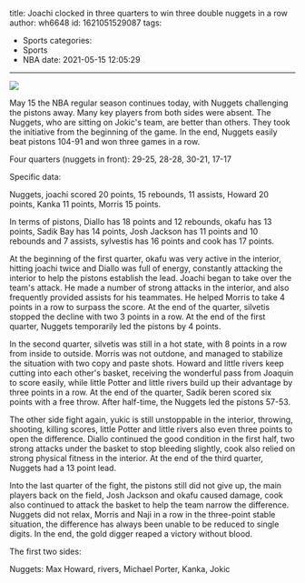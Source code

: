title: Joachi clocked in three quarters to win three double nuggets in a row
author: wh6648
id: 1621051529087
tags: 
- Sports
categories: 
- Sports
- NBA
date: 2021-05-15 12:05:29
---
![](https://p4.itc.cn/q_70/images01/20210515/f42c0754b84d435b940f6d3406647aef.jpeg)


May 15 the NBA regular season continues today, with Nuggets challenging the pistons away. Many key players from both sides were absent. The Nuggets, who are sitting on Jokic's team, are better than others. They took the initiative from the beginning of the game. In the end, Nuggets easily beat pistons 104-91 and won three games in a row.

Four quarters (nuggets in front): 29-25, 28-28, 30-21, 17-17

Specific data:

Nuggets, joachi scored 20 points, 15 rebounds, 11 assists, Howard 20 points, Kanka 11 points, Morris 15 points.

In terms of pistons, Diallo has 18 points and 12 rebounds, okafu has 13 points, Sadik Bay has 14 points, Josh Jackson has 11 points and 10 rebounds and 7 assists, sylvestis has 16 points and cook has 17 points.

At the beginning of the first quarter, okafu was very active in the interior, hitting joachi twice and Diallo was full of energy, constantly attacking the interior to help the pistons establish the lead. Joachi began to take over the team's attack. He made a number of strong attacks in the interior, and also frequently provided assists for his teammates. He helped Morris to take 4 points in a row to surpass the score. At the end of the quarter, silvetis stopped the decline with two 3 points in a row. At the end of the first quarter, Nuggets temporarily led the pistons by 4 points.

In the second quarter, silvetis was still in a hot state, with 8 points in a row from inside to outside. Morris was not outdone, and managed to stabilize the situation with two copy and paste shots. Howard and little rivers keep cutting into each other's basket, receiving the wonderful pass from Joaquin to score easily, while little Potter and little rivers build up their advantage by three points in a row. At the end of the quarter, Sadik beren scored six points with a free throw. After half-time, the Nuggets led the pistons 57-53.

The other side fight again, yukic is still unstoppable in the interior, throwing, shooting, killing scores, little Potter and little rivers also even three points to open the difference. Diallo continued the good condition in the first half, two strong attacks under the basket to stop bleeding slightly, cook also relied on strong physical fitness in the interior. At the end of the third quarter, Nuggets had a 13 point lead.

Into the last quarter of the fight, the pistons still did not give up, the main players back on the field, Josh Jackson and okafu caused damage, cook also continued to attack the basket to help the team narrow the difference. Nuggets did not relax, Morris and Naji in a row in the three-point stable situation, the difference has always been unable to be reduced to single digits. In the end, the gold digger reaped a victory without blood.

The first two sides:

Nuggets: Max Howard, rivers, Michael Porter, Kanka, Jokic

